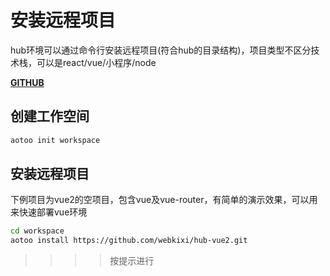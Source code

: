 # 安装远程项目

hub环境可以通过命令行安装远程项目(符合hub的目录结构)，项目类型不区分技术栈，可以是react/vue/小程序/node

[**GITHUB**](https://github.com/webkixi/aotoo-xquery)

## 创建工作空间

```bash
aotoo init workspace
```

## 安装远程项目

下例项目为vue2的空项目，包含vue及vue-router，有简单的演示效果，可以用来快速部署vue环境

```bash
cd workspace
aotoo install https://github.com/webkixi/hub-vue2.git
```

>>>> 按提示进行
